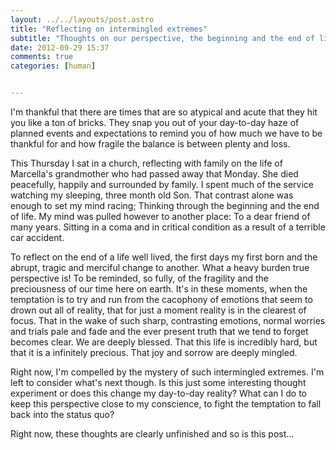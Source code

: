 ```yaml
---
layout: ../../layouts/post.astro
title: "Reflecting on intermingled extremes"
subtitle: "Thoughts on our perspective, the beginning and the end of life"
date: 2012-09-29 15:37
comments: true
categories: [human]


---
```

I'm thankful that there are times that are so atypical and acute that they hit you like a ton of bricks. They snap you out of your day-to-day haze of planned events and expectations to remind you of how much we have to be thankful for and how fragile the balance is between plenty and loss.

This Thursday I sat in a church, reflecting with family on the life of Marcella's grandmother who had passed away that Monday. She died peacefully, happily and surrounded by family. I spent much of the service watching my sleeping, three month old Son. That contrast alone was enough to set my mind racing; Thinking through the beginning and the end of life. My mind was pulled however to another place: To a dear friend of many years. Sitting in a coma and in critical condition as a result of a terrible car accident.

To reflect on the end of a life well lived, the first days my first born and the abrupt, tragic and merciful change to another. What a heavy burden true perspective is! To be reminded, so fully, of the fragility and the preciousness of our time here on earth. It's in these moments, when the temptation is to try and run from the cacophony of emotions that seem to drown out all of reality, that for just a moment reality is in the clearest of focus. That in the wake of such sharp, contrasting emotions, normal worries and trials pale and fade and the ever present truth that we tend to forget becomes clear. We are deeply blessed. That this life is incredibly hard, but that it is a infinitely precious. That joy and sorrow are deeply mingled.

Right now, I'm compelled by the mystery of such intermingled extremes. I'm left to consider what's next though. Is this just some interesting thought experiment or does this change my day-to-day reality? What can I do to keep this perspective close to my conscience, to fight the temptation to fall back into the status quo?

Right now, these thoughts are clearly unfinished and so is this post...
